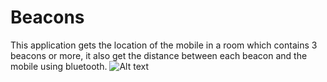 # Beacons

This application gets the location of the mobile in a room which contains 3 beacons or more, it also get the distance between each beacon and the mobile using bluetooth.
![Alt text](https://user-images.githubusercontent.com/17533701/27803261-e88e4be4-6028-11e7-8b35-282ccf851d42.jpeg)
